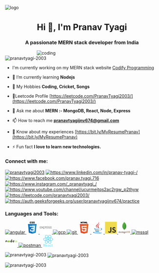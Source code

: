 ![logo](https://cdn.pixabay.com/photo/2018/09/27/09/22/artificial-intelligence-3706562__480.jpg)
<h1 align="center">Hi 👋, I'm Pranav Tyagi</h1>
<h3 align="center">A passionate MERN stack developer from India</h3>
<img align="right" alt = "coding" width="400" src = "https://user-images.githubusercontent.com/55389276/140866485-8fb1c876-9a8f-4d6a-98dc-08c4981eaf70.gif">

<p align="left"> <img src="https://komarev.com/ghpvc/?username=pranavtyagi-2003&label=Profile%20views&color=0e75b6&style=flat" alt="pranavtyagi-2003" /> </p>

- I'm currently working on my MERN stack website [Codify Programming](https://delightful-lily-5c38ef.netlify.app/)

- 🌱 I’m currently learning **Nodejs**

- 👯 My Hobbies **Coding, Cricket, Songs**

- 🤝Leetcode Profile [https://leetcode.com/PranavTyagi2003/](https://leetcode.com/PranavTyagi2003/)

- 💬 Ask me about **MERN :- MongoDB, React, Node, Express**

- 📫 How to reach me **pranavtyagijnv674@gmail.com**

- 📄 Know about my experiences [https://bit.ly/MyResumePranav](https://bit.ly/MyResumePranav)

- ⚡ Fun fact **I love to learn new technologies.**

<h3 align="left">Connect with me:</h3>
<p align="left">
<a href="https://twitter.com/pranavtyagi2003" target="blank"><img align="center" src="https://raw.githubusercontent.com/rahuldkjain/github-profile-readme-generator/master/src/images/icons/Social/twitter.svg" alt="pranavtyagi2003" height="30" width="40" /></a>
<a href="https://linkedin.com/in/https://www.linkedin.com/in/pranav-tyagi-/" target="blank"><img align="center" src="https://raw.githubusercontent.com/rahuldkjain/github-profile-readme-generator/master/src/images/icons/Social/linked-in-alt.svg" alt="https://www.linkedin.com/in/pranav-tyagi-/" height="30" width="40" /></a>
<a href="https://fb.com/https://www.facebook.com/pranav.tyagi.716" target="blank"><img align="center" src="https://raw.githubusercontent.com/rahuldkjain/github-profile-readme-generator/master/src/images/icons/Social/facebook.svg" alt="https://www.facebook.com/pranav.tyagi.716" height="30" width="40" /></a>
<a href="https://instagram.com/https://www.instagram.com/_pranavtyagi_/" target="blank"><img align="center" src="https://raw.githubusercontent.com/rahuldkjain/github-profile-readme-generator/master/src/images/icons/Social/instagram.svg" alt="https://www.instagram.com/_pranavtyagi_/" height="30" width="40" /></a>
<a href="https://www.youtube.com/c/https://www.youtube.com/channel/ucurmejtqs2ac2rgw_p2thyw" target="blank"><img align="center" src="https://raw.githubusercontent.com/rahuldkjain/github-profile-readme-generator/master/src/images/icons/Social/youtube.svg" alt="https://www.youtube.com/channel/ucurmejtqs2ac2rgw_p2thyw" height="30" width="40" /></a>
<a href="https://www.leetcode.com/https://leetcode.com/pranavtyagi2003/" target="blank"><img align="center" src="https://raw.githubusercontent.com/rahuldkjain/github-profile-readme-generator/master/src/images/icons/Social/leet-code.svg" alt="https://leetcode.com/pranavtyagi2003/" height="30" width="40" /></a>
<a href="https://auth.geeksforgeeks.org/user/https://auth.geeksforgeeks.org/user/pranavtyagijnv674/practice" target="blank"><img align="center" src="https://raw.githubusercontent.com/rahuldkjain/github-profile-readme-generator/master/src/images/icons/Social/geeks-for-geeks.svg" alt="https://auth.geeksforgeeks.org/user/pranavtyagijnv674/practice" height="30" width="40" /></a>
</p>

<h3 align="left">Languages and Tools:</h3>
<p align="left"> <a href="https://angular.io" target="_blank" rel="noreferrer"> <img src="https://angular.io/assets/images/logos/angular/angular.svg" alt="angular" width="40" height="40"/> </a> <a href="https://www.w3schools.com/css/" target="_blank" rel="noreferrer"> <img src="https://raw.githubusercontent.com/devicons/devicon/master/icons/css3/css3-original-wordmark.svg" alt="css3" width="40" height="40"/> </a> <a href="https://expressjs.com" target="_blank" rel="noreferrer"> <img src="https://raw.githubusercontent.com/devicons/devicon/master/icons/express/express-original-wordmark.svg" alt="express" width="40" height="40"/> </a> <a href="https://cloud.google.com" target="_blank" rel="noreferrer"> <img src="https://www.vectorlogo.zone/logos/google_cloud/google_cloud-icon.svg" alt="gcp" width="40" height="40"/> </a> <a href="https://git-scm.com/" target="_blank" rel="noreferrer"> <img src="https://www.vectorlogo.zone/logos/git-scm/git-scm-icon.svg" alt="git" width="40" height="40"/> </a> <a href="https://www.w3.org/html/" target="_blank" rel="noreferrer"> <img src="https://raw.githubusercontent.com/devicons/devicon/master/icons/html5/html5-original-wordmark.svg" alt="html5" width="40" height="40"/> </a> <a href="https://www.java.com" target="_blank" rel="noreferrer"> <img src="https://raw.githubusercontent.com/devicons/devicon/master/icons/java/java-original.svg" alt="java" width="40" height="40"/> </a> <a href="https://developer.mozilla.org/en-US/docs/Web/JavaScript" target="_blank" rel="noreferrer"> <img src="https://raw.githubusercontent.com/devicons/devicon/master/icons/javascript/javascript-original.svg" alt="javascript" width="40" height="40"/> </a> <a href="https://www.mongodb.com/" target="_blank" rel="noreferrer"> <img src="https://raw.githubusercontent.com/devicons/devicon/master/icons/mongodb/mongodb-original-wordmark.svg" alt="mongodb" width="40" height="40"/> </a> <a href="https://www.microsoft.com/en-us/sql-server" target="_blank" rel="noreferrer"> <img src="https://www.svgrepo.com/show/303229/microsoft-sql-server-logo.svg" alt="mssql" width="40" height="40"/> </a> <a href="https://nodejs.org" target="_blank" rel="noreferrer"> <img src="https://raw.githubusercontent.com/devicons/devicon/master/icons/nodejs/nodejs-original-wordmark.svg" alt="nodejs" width="40" height="40"/> </a> <a href="https://postman.com" target="_blank" rel="noreferrer"> <img src="https://www.vectorlogo.zone/logos/getpostman/getpostman-icon.svg" alt="postman" width="40" height="40"/> </a> <a href="https://reactjs.org/" target="_blank" rel="noreferrer"> <img src="https://raw.githubusercontent.com/devicons/devicon/master/icons/react/react-original-wordmark.svg" alt="react" width="40" height="40"/> </a> </p>

<p><img align="left" src="https://github-readme-stats.vercel.app/api/top-langs?username=pranavtyagi-2003&show_icons=true&locale=en&layout=compact" alt="pranavtyagi-2003" /></p>

<p>&nbsp;<img align="center" src="https://github-readme-stats.vercel.app/api?username=pranavtyagi-2003&show_icons=true&locale=en" alt="pranavtyagi-2003" /></p>

<p><img align="center" src="https://github-readme-streak-stats.herokuapp.com/?user=pranavtyagi-2003&" alt="pranavtyagi-2003" /></p>


<!---
Pranavtyagi-2003/Pranavtyagi-2003 is a ✨ special ✨ repository because its `README.md` (this file) appears on your GitHub profile.
You can click the Preview link to take a look at your changes.
--->
